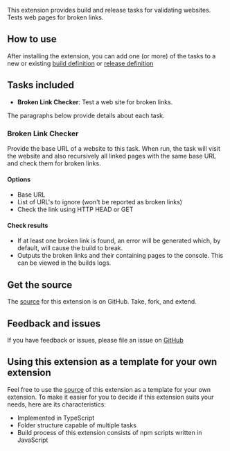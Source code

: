 This extension provides build and release tasks for validating websites. Tests web pages for broken links.

## How to use

After installing the extension, you can add one (or more) of the tasks to a new or existing [build definition](https://docs.microsoft.com/en-us/azure/devops/pipelines/get-started-designer?view=vsts&tabs=new-nav) or [release definition](https://docs.microsoft.com/en-us/azure/devops/pipelines/release/define-multistage-release-process?view=vsts)

## Tasks included

* **Broken Link Checker**: Test a web site for broken links.

The paragraphs below provide details about each task.

### Broken Link Checker
Provide the base URL of a website to this task. When run, the task will visit the website and also recursively all linked pages with the same base URL and check them for broken links.

#### Options
* Base URL
* List of URL's to ignore (won't be reported as broken links)
* Check the link using HTTP HEAD or GET

#### Check results
* If at least one broken link is found, an error will be generated which, by default, will cause the build to break.
* Outputs the broken links and their containing pages to the console. This can be viewed in the builds logs.

## Get the source

The [source](https://github.com/teggno/azure-pipelines-website-validator) for this extension is on GitHub. Take, fork, and extend.

## Feedback and issues

If you have feedback or issues, please file an issue on [GitHub](https://github.com/teggno/azure-pipelines-website-validator/issues)

## Using this extension as a template for your own extension
Feel free to use the [source](https://github.com/teggno/azure-pipelines-website-validator) of this extension as a template for your own extension.
To make it easier for you to decide if this extension suits your needs, here are its characteristics:
* Implemented in TypeScript
* Folder structure capable of multiple tasks
* Build process of this extension consists of npm scripts written in JavaScript
